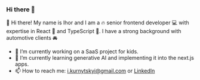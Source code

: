 ### Hi there 👋

👋 Hi there! My name is Ihor and I am a 🔥 senior frontend developer 💻 with expertise in React 💜 and TypeScript 💪. I have a strong background with automotive clients 🚘

- 🔭 I’m currently working on a SaaS project for kids.
- 🌱 I’m currently learning generative AI and implementing it into the next.js apps.
- 📫 How to reach me: i.kurnytskyi@gmail.com or [LinkedIn](https://www.linkedin.com/in/ihor-kurnytskyi-74137111a/)

